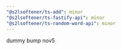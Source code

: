```yaml
---
"@s2lsoftener/ts-add": minor
"@s2lsoftener/ts-fastify-api": minor
"@s2lsoftener/ts-random-word-api": minor
---
```


dummy bump nov5
